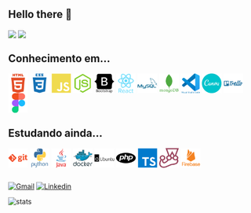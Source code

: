 ## Hello there 👋 

<div style="display: inline_block">
  <img align="center" height="190em" src="https://github-readme-stats.vercel.app/api?username=julianebueno&theme=radical&bg_color=00000055&text_color=eeeeff&hide_border=true">
  <img align="center" height="190em" src="https://github-readme-stats.vercel.app/api/top-langs/?username=julianebueno&include_all_commits=true&theme=radical&bg_color=00000055&text_color=eeeeff&hide_border=true&layout=compact">
</div>

## Conhecimento em...
<div style="display: inline_block">
  <a href="#"><img align="center" alt="HTML" height="40" width="40" src="https://raw.githubusercontent.com/devicons/devicon/master/icons/html5/html5-plain-wordmark.svg"></a>
  <a href="#"><img align="center" alt="CSS" height="40" width="40" src="https://raw.githubusercontent.com/devicons/devicon/master/icons/css3/css3-plain-wordmark.svg"></a>
  <a href="#"><img align="center" alt="Js" height="40" width="40" src="https://raw.githubusercontent.com/devicons/devicon/master/icons/javascript/javascript-plain.svg"></a>
  <a href="#"><img align="center" alt="nodejs" height="40" width="40" src="https://raw.githubusercontent.com/devicons/devicon/master/icons/nodejs/nodejs-plain.svg"></a>
  <a href="#"><img align="center" alt="bootstrap" height="40" width="40" src="https://raw.githubusercontent.com/devicons/devicon/master/icons/bootstrap/bootstrap-plain-wordmark.svg"></a>
  <a href="#"><img align="center" alt="React" height="40" width="40" src="https://raw.githubusercontent.com/devicons/devicon/master/icons/react/react-original-wordmark.svg"></a>
  <a href="#"><img align="center" alt="mysql" height="40" width="40" src="https://raw.githubusercontent.com/devicons/devicon/master/icons/mysql/mysql-plain-wordmark.svg"></a>
  <a href="#"><img align="center" alt="mongodb" height="40" width="40" src="https://raw.githubusercontent.com/devicons/devicon/master/icons/mongodb/mongodb-plain-wordmark.svg"></a>
  <a href="#"><img align="center" alt="vscode" height="40" width="40" src="https://raw.githubusercontent.com/devicons/devicon/master/icons/vscode/vscode-original-wordmark.svg"></a>
  <a href="#"><img align="center" alt="canva" height="40" width="40" src="https://raw.githubusercontent.com/devicons/devicon/master/icons/canva/canva-original.svg"></a>
  <a href="#"><img align="center" alt="trello" height="40" width="40" src="https://raw.githubusercontent.com/devicons/devicon/master/icons/trello/trello-plain-wordmark.svg"></a>
  <a href="#"><img align="center" alt="figma" height="40" width="40" src="https://raw.githubusercontent.com/devicons/devicon/master/icons/figma/figma-original.svg"></a>
</div>

## Estudando ainda...
<div style="display: inline_block">
  <a href="#"><img align="center" alt="git" height="40" width="40" src="https://raw.githubusercontent.com/devicons/devicon/master/icons/git/git-plain-wordmark.svg"></a>
  <a href="#"><img align="center" alt="Python" height="40" width="40" src="https://raw.githubusercontent.com/devicons/devicon/master/icons/python/python-original-wordmark.svg"></a>
  <a href="#"><img align="center" alt="Java" height="40" width="40" src="https://raw.githubusercontent.com/devicons/devicon/master/icons/java/java-original-wordmark.svg"></a>
  <a href="#"><img align="center" alt="docker" height="40" width="40" src="https://raw.githubusercontent.com/devicons/devicon/master/icons/docker/docker-original-wordmark.svg"></a>
  <a href="#"><img align="center" alt="ubuntu" height="40" width="40" src="https://raw.githubusercontent.com/devicons/devicon/master/icons/ubuntu/ubuntu-plain-wordmark.svg"></a>
  <a href="#"><img align="center" alt="php" height="40" width="40" src="https://raw.githubusercontent.com/devicons/devicon/master/icons/php/php-plain.svg"></a>
  <a href="#"><img align="center" alt="typescript" height="40" width="40" src="https://raw.githubusercontent.com/devicons/devicon/master/icons/typescript/typescript-plain.svg"></a>
  <a href="#"><img align="center" alt="jest" height="40" width="40" src="https://raw.githubusercontent.com/devicons/devicon/master/icons/jest/jest-plain.svg"></a>
  <a href="#"><img align="center" alt="firebase" height="40" width="40" src="https://raw.githubusercontent.com/devicons/devicon/master/icons/firebase/firebase-plain-wordmark.svg"></a>
</div>

##

[![Gmail](https://img.shields.io/badge/Gmail-D14836?style=for-the-badge&logo=gmail&logoColor=white)](mailto:julianebueno1@gmail.com)
[![Linkedin](https://img.shields.io/badge/-LinkedIn-%230077B5?style=for-the-badge&logo=linkedin&logoColor=white)](https://www.linkedin.com/in/julianebueno1/)

![stats](https://hits.seeyoufarm.com/api/count/incr/badge.svg?url=https%3A%2F%2Fgithub.com%2Fjulianebueno1212%2Fhit-counter)

